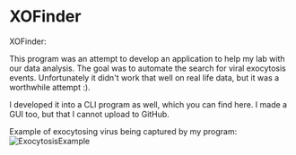 # XOFinder
XOFinder:  

This program was an attempt to develop an application to help my lab with our data analysis. The goal was to automate the search for viral exocytosis events. Unfortunately it didn't work that well on real life data, but it was a worthwhile attempt :).   

I developed it into a CLI program as well, which you can find here. I made a GUI too, but that I cannot upload to GitHub. 


Example of exocytosing virus being captured by my program:
![ExocytosisExample](https://github.com/ivicino/XOFinder/assets/82740984/317777a8-f303-4304-a4da-ea0ef2e4aa05)
